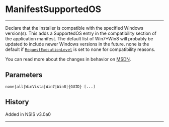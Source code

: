 # ManifestSupportedOS

---

Declare that the installer is compatible with the specified Windows version(s). This adds a SupportedOS entry in the compatibility section of the application manifest. The default list of Win7+Win8 will probably be updated to include newer Windows versions in the future. none is the default if [`RequestExecutionLevel`][1] is set to none for compatibility reasons.

You can read more about the changes in behavior on [MSDN][2].

## Parameters

    none|all|WinVista|Win7|Win8|{GUID} [...]

## History

Added in NSIS v3.0a0

---

[1]: RequestExecutionLevel.md
[2]: http://msdn.microsoft.com/en-us/library/windows/desktop/hh848036